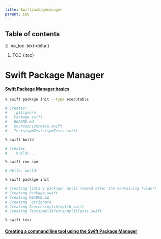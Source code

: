 ```yaml
---
title: Swiftpackagemanager
parent: iOS
---
```


## Table of contents
{: .no_toc .text-delta }

1. TOC
{:toc}

<!--- Everything above this is generated --->

# Swift Package Manager

#### [Swift Package Manager basics](https://theswiftdev.com/swift-package-manager-tutorial/)

```zsh
% swift package init --type executable

# Creates:
#   .gitignore
#   Package.swift
#   README.md
#   Sources/spm/main.swift
#   Tests/spmTests/spmTests.swift

% swift build

# Creates
#   .build/...

% swift run spm

# Hello, world!
```

```zsh
% swift package init

# Creating library package: mylib (named after the containing folder)
# Creating Package.swift
# Creating README.md
# Creating .gitignore
# Creating Sources/mylib/mylib.swift
# Creating Tests/mylibTests/mylibTests.swift

% swift test
```

#### [Creating a command line tool using the Swift Package Manager](https://www.avanderlee.com/swift/command-line-tool-package-manager/)
